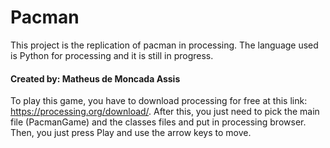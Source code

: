 # Pacman
  
  This project is the replication of pacman in processing. The language used is Python for processing and it is still in progress.

#### Created by: Matheus de Moncada Assis
  
  To play this game, you have to download processing for free at this link: https://processing.org/download/. After this, you just need to pick the main file (PacmanGame) and the classes files and put in processing browser. Then, you just press Play and use the arrow keys to move.
